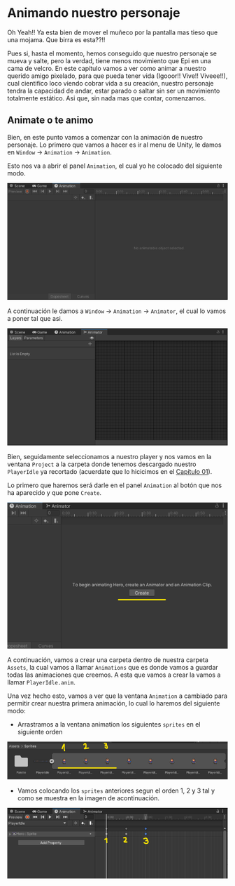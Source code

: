# Animando nuestro personaje

Oh Yeah!! Ya esta bien de mover el muñeco por la pantalla mas tieso que una mojama. Que birra es esta??!!

Pues si, hasta el momento, hemos conseguido que nuestro personaje se mueva y salte, pero la verdad, tiene menos movimiento que Epi en una cama de velcro. En este capítulo vamos a ver como animar a nuestro querido amigo pixelado, para que pueda tener vida (Igooor!! Vive!! Viveee!!), cual cientifico loco viendo cobrar vida a su creación, nuestro personaje tendra la capacidad de andar, estar parado o saltar sin ser un movimiento totalmente estático. Asi que, sin nada mas que contar, comenzamos.

## Animate o te animo
Bien, en este punto vamos a comenzar con la animación de nuestro personaje. Lo primero que vamos a hacer es ir al menu de Unity, le damos en `Window` -> `Animation` -> `Animation`.

Esto nos va a abrir el panel `Animation`, el cual yo he colocado del siguiente modo.

![Animation Panel](imgWiki/11_AnimationPanel.png)

A continuación le damos a `Window` -> `Animation` -> `Animator`, el cual lo vamos a poner tal que asi.

![Animator Panel](imgWiki/11_AnimatorPanel.png)

Bien, seguidamente seleccionamos a nuestro player y nos vamos en la ventana `Project` a la carpeta donde tenemos descargado nuestro `PlayerIdle` ya recortado (acuerdate que lo hicicimos en el [Capítulo 01](01_TilesYSprites.md)).

Lo primero que haremos será darle en el panel `Animation` al botón que nos ha aparecido y que pone `Create`.

![Create Button](imgWiki/11_CreateButton.png)

A continuación, vamos a crear una carpeta dentro de nuestra carpeta `Assets`, la cual vamos a llamar `Animations` que es donde vamos a guardar todas las animaciones que creemos. A esta que vamos a crear la vamos a llamar `PlayerIdle.anim`.

Una vez hecho esto, vamos a ver que la ventana `Animation` a cambiado para permitir crear nuestra primera animación, lo cual lo haremos del siguiente modo:

 * Arrastramos a la ventana animation los siguientes `sprites` en el siguiente orden

 ![sprites order](imgWiki/11_AnimationsIdle.png)

 * Vamos colocando los `sprites` anteriores segun el orden 1, 2 y 3 tal y como se muestra en la imagen de acontinuación.

 ![sprites sorted](imgWiki/11_SpritesOrder.png) 